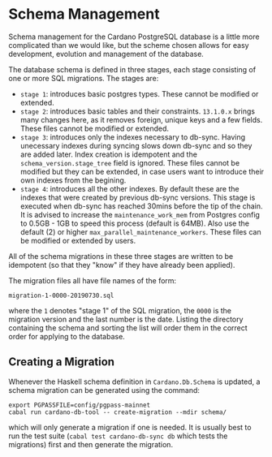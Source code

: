 # Schema Management

Schema management for the Cardano PostgreSQL database is a little more complicated than we would
like, but the scheme chosen allows for easy development, evolution and management of the database.

The database schema is defined in three stages, each stage consisting of one or more SQL migrations.
The stages are:

- `stage 1`: introduces basic postgres types. These cannot be modified or extended.
- `stage 2`: introduces basic tables and their constraints. `13.1.0.x` brings many
changes here, as it removes foreign, unique keys and a few fields. These files cannot
be modified or extended.
- `stage 3`: introduces only the indexes necessary to db-sync. Having unecessary
indexes during syncing slows down db-sync and so they are added later. Index
creation is idempotent and the `schema_version.stage_tree` field is ignored.
These files cannot be modified but they can be extended, in case users want to
introduce their own indexes from the begining.
- `stage 4`: introduces all the other indexes. By default these are the indexes
that were created by previous db-sync versions. This stage is executed when
db-sync has reached 30mins before the tip of the chain. It is advised to increase
the `maintenance_work_mem` from Postgres config to 0.5GB - 1GB to speed this
process (default is 64MB). Also use the default (2) or higher
`max_parallel_maintenance_workers`. These files can be modified or extended
by users.

All of the schema migrations in these three stages are written to be idempotent (so that they
"know" if they have already been applied).

The migration files all have file names of the form:
```
migration-1-0000-20190730.sql
```
where the `1` denotes "stage 1" of the SQL migration, the `0000` is the migration version and the
last number is the date. Listing the directory containing the schema and sorting the list will
order them in the correct order for applying to the database.

## Creating a Migration

Whenever the Haskell schema definition in `Cardano.Db.Schema` is updated, a schema migration can
be generated using the command:
```
export PGPASSFILE=config/pgpass-mainnet
cabal run cardano-db-tool -- create-migration --mdir schema/
```
which will only generate a migration if one is needed. It is usually best to run the test suite
(`cabal test cardano-db-sync db` which tests the migrations) first and then generate the migration.

[Persistent]: https://hackage.haskell.org/package/persistent
